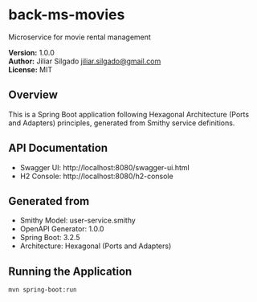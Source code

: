 # back-ms-movies

Microservice for movie rental management

**Version:** 1.0.0  
**Author:** Jiliar Silgado <jiliar.silgado@gmail.com>  
**License:** MIT

## Overview

This is a Spring Boot application following Hexagonal Architecture (Ports and Adapters) principles, generated from Smithy service definitions.

## API Documentation
- Swagger UI: http://localhost:8080/swagger-ui.html
- H2 Console: http://localhost:8080/h2-console

## Generated from
- Smithy Model: user-service.smithy
- OpenAPI Generator: 1.0.0
- Spring Boot: 3.2.5
- Architecture: Hexagonal (Ports and Adapters)

## Running the Application

```bash
mvn spring-boot:run